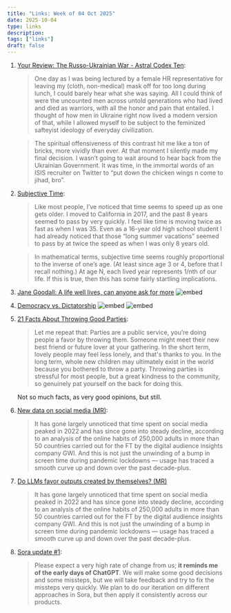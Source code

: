 ```yaml
---
title: "Links: Week of 04 Oct 2025"
date: 2025-10-04
type: links
description: 
tags: ["links"]
draft: false
---
```


1. [Your Review: The Russo-Ukrainian War - Astral Codex Ten](https://www.astralcodexten.com/p/your-review-the-russo-ukrainian-war): 
    > One day as I was being lectured by a female HR representative for leaving my (cloth, non-medical) mask off for too long during lunch, I could barely hear what she was saying. All I could think of were the uncounted men across untold generations who had lived and died as warriors, with all the honor and pain that entailed. I thought of how men in Ukraine right now lived a modern version of that, while I allowed myself to be subject to the feminized safteyist ideology of everyday civilization.

    > The spiritual offensiveness of this contrast hit me like a ton of bricks, more vividly than ever. At that moment I silently made my final decision. I wasn’t going to wait around to hear back from the Ukrainian Government. It was time, in the immortal words of an ISIS recruiter on Twitter to “put down the chicken wings n come to jihad, bro”.

2. [Subjective Time](https://scottsumner.substack.com/p/subjective-time): 
    > Like most people, I’ve noticed that time seems to speed up as one gets older. I moved to California in 2017, and the past 8 years seemed to pass by very quickly. I feel like time is moving twice as fast as when I was 35. Even as a 16-year old high school student I had already noticed that those “long summer vacations” seemed to pass by at twice the speed as when I was only 8 years old.

    > In mathematical terms, subjective time seems roughly proportional to the inverse of one’s age. (At least since age 3 or 4, before that I recall nothing.) At age N, each lived year represents 1/nth of our life. If this is true, then this has some fairly startling implications.

3. [Jane Goodall: A life well lives, can anyone ask for more](https://x.com/leading_nowhere/status/1973642925885325336)
    ![embed](https://x.com/leading_nowhere/status/1973642925885325336)

4. [Democracy vs. Dictatorship](https://x.com/Noahpinion/status/1649686441012895747)
    ![embed](https://x.com/Noahpinion/status/1649686441012895747)
    ![embed](https://x.com/Noahpinion/status/1649820013522735104)

5. [21 Facts About Throwing Good Parties](https://www.atvbt.com/21-facts-about-throwing-good-parties/): 
    > Let me repeat that: Parties are a public service, you’re doing people a favor by throwing them. Someone might meet their new best friend or future lover at your gathering. In the short term, lovely people may feel less lonely, and that's thanks to you. In the long term, whole new children may ultimately exist in the world because you bothered to throw a party. Throwing parties is stressful for most people, but a great kindness to the community, so genuinely pat yourself on the back for doing this.

    Not so much facts, as very good opinions, but still. 

6. [New data on social media (MR)](https://marginalrevolution.com/marginalrevolution/2025/10/new-data-on-social-media.html): 
    > It has gone largely unnoticed that time spent on social media peaked in 2022 and has since gone into steady decline, according to an analysis of the online habits of 250,000 adults in more than 50 countries carried out for the FT by the digital audience insights company GWI. And this is not just the unwinding of a bump in screen time during pandemic lockdowns — usage has traced a smooth curve up and down over the past decade-plus.

7. [Do LLMs favor outputs created by themselves? (MR)](https://marginalrevolution.com/marginalrevolution/2025/10/do-llms-favor-outputs-created-by-themselves.html)
    > It has gone largely unnoticed that time spent on social media peaked in 2022 and has since gone into steady decline, according to an analysis of the online habits of 250,000 adults in more than 50 countries carried out for the FT by the digital audience insights company GWI. And this is not just the unwinding of a bump in screen time during pandemic lockdowns — usage has traced a smooth curve up and down over the past decade-plus.


8. [Sora update #1](https://blog.samaltman.com/sora-update-number-1): 
    > Please expect a very high rate of change from us; **it reminds me of the early days of ChatGPT**. We will make some good decisions and some missteps, but we will take feedback and try to fix the missteps very quickly. We plan to do our iteration on different approaches in Sora, but then apply it consistently across our products.


